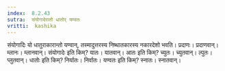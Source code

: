 ```yaml
---
index:  8.2.43
sutra:  संयोगादेरातो धातोर् यण्वतः
vritti:  kashika 
---
```


संयोगादिः यो धातुराकारान्तो यण्वान्, तस्मादुत्तरस्य निष्थातकारस्य नकारदेशो भवति। प्रदाणः। प्रदाणवान्। म्लानः। म्लानवान्। संयोगादेः इति किम्? यातः। यातवान्। आतः इति किम्? च्युतः। च्युतवान्। ल्पुतः। प्लुतवान्। धातोः इति किम्? निर्यातः। निर्वातः। यण्वतः इति किम्? स्नातः। स्नातवान्।

